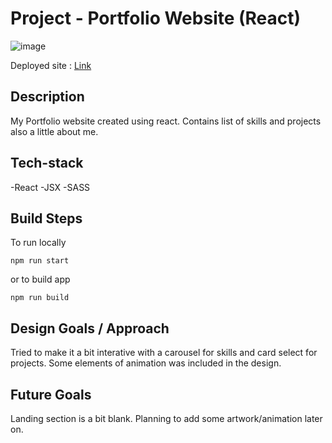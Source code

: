 # Project - Portfolio Website (React)

![image](https://github.com/callmepho/nology-portfolio-minhanthonytat/assets/47295382/7018d936-7c35-488e-b106-edcf2121a444)

Deployed site : [Link](https://minhanthonytatportfolio.netlify.app/)

## Description
My Portfolio website created using react. Contains list of skills and projects also a little about me.

## Tech-stack
-React
-JSX
-SASS

## Build Steps
To run locally
```bashs
npm run start
```
or 
to build app
```bashs
npm run build
```

## Design Goals / Approach
Tried to make it a bit interative with a carousel for skills and card select for projects.
Some elements of animation was included in the design.

## Future Goals
Landing section is a bit blank. Planning to add some artwork/animation later on.
